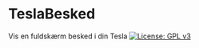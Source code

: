 # TeslaBesked
Vis en fuldskærm besked i din Tesla
[![License: GPL v3](https://img.shields.io/badge/License-GPLv3-blue.svg)](https://www.gnu.org/licenses/gpl-3.0)
